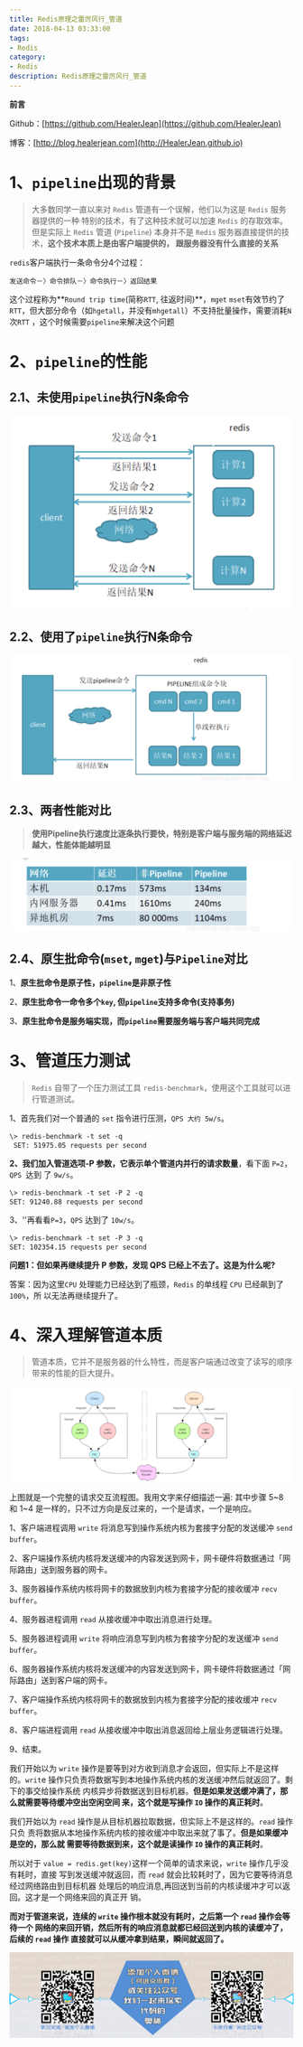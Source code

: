 ```yaml
---
title: Redis原理之雷厉风行_管道
date: 2018-04-13 03:33:00
tags: 
- Redis
category: 
- Redis
description: Redis原理之雷厉风行_管道
---
```


**前言**     

 Github：[https://github.com/HealerJean](https://github.com/HealerJean)         

 博客：[http://blog.healerjean.com](http://HealerJean.github.io)          





# 1、`pipeline`出现的背景

> 大多数同学一直以来对 `Redis` 管道有一个误解，他们以为这是 `Redis` 服务器提供的一种 特别的技术，有了这种技术就可以加速 `Redis` 的存取效率。但是实际上 `Redis` 管道 (`Pipeline`) 本身并不是 `Redis` 服务器直接提供的技术，**这个技术本质上是由客户端提供的， 跟服务器没有什么直接的关系**



`redis`客户端执行一条命令分4个过程：

```
发送命令－〉命令排队－〉命令执行－〉返回结果
```

这个过程称为**`Round trip time`(简称`RTT`, 往返时间)**，`mget` `mset`有效节约了`RTT`，但大部分命令（如`hgetall`，并没有`mhgetall`）不支持批量操作，需要消耗`N`次`RTT` ，这个时候需要`pipeline`来解决这个问题



# 2、`pipeline`的性能

## 2.1、未使用`pipeline`执行N条命令

![image-20210521150730964](https://raw.githubusercontent.com/HealerJean/HealerJean.github.io/master/blogImages/image-20210521150730964.png)

## 2.2、使用了`pipeline`执行N条命令

![image-20210521150804430](https://raw.githubusercontent.com/HealerJean/HealerJean.github.io/master/blogImages/image-20210521150804430.png)



## 2.3、两者性能对比

> **使用Pipeline执行速度比逐条执行要快，特别是客户端与服务端的网络延迟越大，性能体能越明显**

![image-20210521150837617](https://raw.githubusercontent.com/HealerJean/HealerJean.github.io/master/blogImages/image-20210521150837617.png)

## 2.4、原生批命令(`mset`, `mget`)与`Pipeline`对比

1、**原生批命令是原子性，`pipeline`是非原子性**       

2、**原生批命令一命令多个`key`, 但`pipeline`支持多命令(支持事务)**        

3、**原生批命令是服务端实现，而`pipeline`需要服务端与客户端共同完成**



# 3、管道压力测试

> `Redis` 自带了一个压力测试工具 `redis-benchmark`，使用这个工具就可以进行管道测试。



1、首先我们对一个普通的 `set` 指令进行压测，`QPS 大约 5w/s`。

```shell
\> redis-benchmark -t set -q
 SET: 51975.05 requests per second
```



**2、我们加入管道选项-P 参数，它表示单个管道内并行的请求数量**，看下面 `P=2`，`QPS `达到 了 `9w/s`。

```shell
\> redis-benchmark -t set -P 2 -q 
SET: 91240.88 requests per second

```



3、''再看看`P=3`，`QPS` 达到了 `10w/s`。 

```shell
\> redis-benchmark -t set -P 3 -q 
SET: 102354.15 requests per second
```



**问题1：但如果再继续提升 P 参数，发现 QPS 已经上不去了。这是为什么呢?**      

答案：因为这里`CPU` 处理能力已经达到了瓶颈，`Redis` 的单线程 `CPU` 已经飙到了 `100%`，所 以无法再继续提升了。





# 4、深入理解管道本质

> 管道本质，它并不是服务器的什么特性，而是客户端通过改变了读写的顺序带来的性能的巨大提升。



![image-20210524165213154](https://raw.githubusercontent.com/HealerJean/HealerJean.github.io/master/blogImages/image-20210524165213154.png)



 上图就是一个完整的请求交互流程图。我用文字来仔细描述一遍: 其中步骤 5~8 和 1~4 是一样的，只不过方向是反过来的，一个是请求，一个是响应。        

1、客户端进程调用 `write` 将消息写到操作系统内核为套接字分配的发送缓冲 `send buffer`。

2、客户端操作系统内核将发送缓冲的内容发送到网卡，网卡硬件将数据通过「网际路由」送到服务器的网卡。      

3、服务器操作系统内核将网卡的数据放到内核为套接字分配的接收缓冲 `recv buffer`。        

4、服务器进程调用 `read` 从接收缓冲中取出消息进行处理。           

5、服务器进程调用 `write` 将响应消息写到内核为套接字分配的发送缓冲 `send buffer`。        

6、服务器操作系统内核将发送缓冲的内容发送到网卡，网卡硬件将数据通过「网际路由」送到客户端的网卡。         

7、客户端操作系统内核将网卡的数据放到内核为套接字分配的接收缓冲 `recv buffer`。         

8、客户端进程调用 `read` 从接收缓冲中取出消息返回给上层业务逻辑进行处理。       

9、结束。    



我们开始以为 `write` 操作是要等到对方收到消息才会返回，但实际上不是这样的。`writ`e 操作只负责将数据写到本地操作系统内核的发送缓冲然后就返回了。剩下的事交给操作系统 内核异步将数据送到目标机器。**但是如果发送缓冲满了，那么就需要等待缓冲空出空闲空间 来，这个就是写操作 `IO` 操作的真正耗时**。     

我们开始以为 `read` 操作是从目标机器拉取数据，但实际上不是这样的。`read` 操作只负 责将数据从本地操作系统内核的接收缓冲中取出来就了事了。**但是如果缓冲是空的，那么就 需要等待数据到来，这个就是读操作 `IO` 操作的真正耗时**。        



所以对于 `value = redis.get(key)`这样一个简单的请求来说，`write` 操作几乎没有耗时，直接 写到发送缓冲就返回，而 `read` 就会比较耗时了，因为它要等待消息经过网络路由到目标机器 处理后的响应消息,再回送到当前的内核读缓冲才可以返回。这才是一个网络来回的真正开 销。     

**而对于管道来说，连续的 `write` 操作根本就没有耗时，之后第一个 `read` 操作会等待一个 网络的来回开销，然后所有的响应消息就都已经回送到内核的读缓冲了，后续的 `read` 操作 直接就可以从缓冲拿到结果，瞬间就返回了。**









![ContactAuthor](https://raw.githubusercontent.com/HealerJean/HealerJean.github.io/master/assets/img/artical_bottom.jpg)



<!-- Gitalk 评论 start  -->

<link rel="stylesheet" href="https://unpkg.com/gitalk/dist/gitalk.css">

<script src="https://unpkg.com/gitalk@latest/dist/gitalk.min.js"></script> 
<div id="gitalk-container"></div>    
 <script type="text/javascript">
    var gitalk = new Gitalk({
		clientID: `1d164cd85549874d0e3a`,
		clientSecret: `527c3d223d1e6608953e835b547061037d140355`,
		repo: `HealerJean.github.io`,
		owner: 'HealerJean',
		admin: ['HealerJean'],
		id: 'znOHsqV9dGMatZ4D',
    });
    gitalk.render('gitalk-container');
</script> 



<!-- Gitalk end -->



